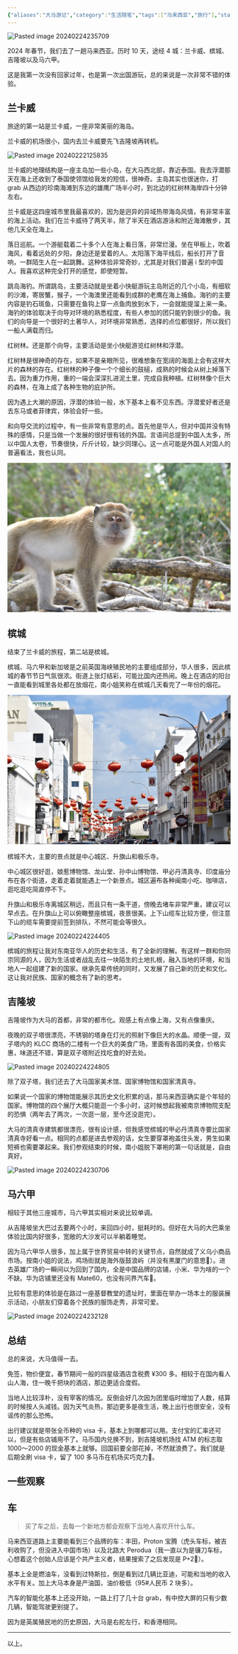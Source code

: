 ```yaml
---
{"aliases":"大马游记","category":"生活随笔","tags":["马来西亚","旅行"],"status":"published","link":"NA","date created":"2024-02-22 Thu 12:43:23","date modified":"2024-03-01 Fri 23:23:55","dg-publish":true,"permalink":"/Blog/Life/大马游记/","dgPassFrontmatter":true}
---
```


![Pasted image 20240224235709](https://github.com/Yunz93/PicRepo/raw/main/image/%E8%90%BD%E6%97%A5%E5%B7%A1%E8%88%AA.png)

2024 年春节，我们去了一趟马来西亚。历时 10 天，途经 4 城：兰卡威、槟城、吉隆坡以及马六甲。

这是我第一次没有回家过年，也是第一次出国游玩，总的来说是一次非常不错的体验。

## 兰卡威

旅途的第一站是兰卡威，一座非常美丽的海岛。

兰卡威的机场很小，国内去兰卡威要先飞吉隆坡再转机。

![Pasted image 20240222125835](https://github.com/Yunz93/PicRepo/raw/main/image/%E9%A3%9E%E5%BE%80%E5%85%B0%E5%8D%A1%E5%A8%81.png)

兰卡威的地理结构是一座主岛加一些小岛，在大马西北部，靠近泰国。我去浮潜那天在海上还收到了泰国使领馆给我发的短信，很神奇。主岛其实也很迷你，打 grab 从西边的珍南海滩到东边的雄鹰广场半小时，到北边的红树林海岸四十分钟左右。

兰卡威是这四座城市里我最喜欢的，因为是迥异的异域热带海岛风情，有非常丰富的海上活动。我们在兰卡威待了两天半，除了半天在酒店游泳和附近海滩散步，其他几天全在海上。

落日巡航。一个游艇载着二十多个人在海上看日落，非常烂漫。坐在甲板上，吹着海风，看着远处的夕阳，身边还是爱着的人。太阳落下海平线后，船长打开了音响，一群陌生人在一起跳舞。这种体验非常奇妙，尤其是对我们普遍 i 型的中国人。我喜欢这种完全打开的感觉，即使短暂。

跳岛海钓。所谓跳岛，主要活动就是坐着小快艇游玩主岛附近的几个小岛，有细软的沙滩，寄居蟹，猴子，一个海澳里还能看到成群的老鹰在海上捕鱼。海钓的主要内容是钓石斑鱼，只需要在鱼钩上穿一点鱼肉放到水下，一会就能提溜上来一条。海钓的体验取决于向导对环境的熟悉程度，有些人参加的团只能钓到很少的鱼。我们的向导是一个很好的土著华人，对环境非常熟悉，选择的点位都很好，所以我们一船人满载而归。

红树林。还是那个向导，主要活动是坐小快艇游览红树林和浮潜。

红树林是很神奇的存在，如果不是亲眼所见，很难想象在宽阔的海面上会有这样大片的森林的存在。红树林的种子像一个个细长的鼓槌，成熟的时候会从树上掉落下去。因为重力作用，重的一端会深深扎进泥土里，完成自我种植。红树林像个巨大的森林，在海上成了各种生物的庇护所。

因为遇上大潮的原因，浮潜的体验一般，水下基本上看不见东西。浮潜爱好者还是去东马或者菲律宾，体验会好一些。

和向导交流的过程中，有一些非常有意思的点。首先他是华人，但对中国并没有特殊的感情，只是当做一个发展的很好很有钱的外国。言语间总提到中国人太多，所以中国人太卷，节奏很快，斤斤计较，缺少同理心。这一点可能是外国人对国人的普遍看法，我也认同。

![1ED1ACA4-558A-4EFC-880A-7334D735784E_1_105_c](https://github.com/Yunz93/PicRepo/raw/main/image/%E5%85%B0%E5%8D%A1%E5%A8%81%E7%9A%84%E7%8C%B4%E5%AD%90.jpeg)

## 槟城

结束了兰卡威的旅程，第二站是槟城。

槟城、马六甲和新加坡是之前英国海峡殖民地的主要组成部分，华人很多，因此槟城的春节节日气氛很浓。街道上张灯结彩，可能比国内还热闹。晚上在酒店的阳台一直能看到城里各处都在放烟花，南小姐笑称在槟城几天看完了一年份的烟花。

![F4984493-A116-4DC0-9AFF-E95554357F55_1_105_c](https://github.com/Yunz93/PicRepo/raw/main/image/%E6%A7%9F%E5%9F%8E%E8%A1%97%E6%99%AF.jpeg)

槟城不大，主要的景点就是中心城区、升旗山和极乐寺。

中心城区很好逛，娘惹博物馆、龙山堂、孙中山博物馆、甲必丹清真寺、印度庙分布在各个街道，走着走着就能遇上一个新景点。城区遍布各种闽南小吃、咖啡店，逛吃逛吃简直停不下。

升旗山和极乐寺离城区稍远，而且只有一条干道，傍晚去堵车非常严重，建议可以早点去。在升旗山上可以俯瞰整座槟城，夜景很美。上下山缆车比较方便，但注意下山的缆车需要提前签到排队，不然可能会等很久。

![Pasted image 20240224224405](https://github.com/Yunz93/PicRepo/raw/main/image/%E5%8D%87%E6%97%97%E5%B1%B1%E5%A4%9C%E6%99%AF.png)

槟城的旅程让我对东南亚华人的历史和生活，有了全新的理解。有这样一群和你同宗同源的人，因为生活或者战乱去往一块陌生的土地扎根，融入当地的环境，和当地人一起组建了新的国家。继承先辈传统的同时，又发展了自己新的历史和文化。这让我对民族、国家的概念有了新的思考。

## 吉隆坡

吉隆坡作为大马的首都，非常的都市化。观感上有点像上海，又有点像重庆。

夜晚的双子塔很漂亮，不锈钢的塔身在灯光的照射下像巨大的水晶。顺便一提，双子塔内的 KLCC 商场的二楼有一个巨大的美食广场，里面有各国的美食，价格实惠，味道还不错，算是双子塔附近找吃食的好去处。

![Pasted image 20240224224805](https://github.com/Yunz93/PicRepo/raw/main/image/%E5%A4%9C%E6%99%9A%E7%9A%84%E5%8F%8C%E5%AD%90%E5%A1%94.png)

除了双子塔，我们还去了大马国家美术馆、国家博物馆和国家清真寺。

如果说一个国家的博物馆能展示其历史文化积累的话，那马来西亚确实是个年轻的国家。博物馆的四个展厅大概只能逛一个多小时，这时候想起我被南京博物院支配的恐惧（两年去了两次，一次逛一层，至今还没逛完）。

大马的清真寺建筑都很漂亮，很有设计感，但我感觉槟城的甲必丹清真寺要比国家清真寺好看一点。相同的点都是进去参观的话，女生要穿罩袍盖住头发，男生如果短裤也需要罩起来。我们参观结束的时候，南小姐脱下罩袍的第一句话就是，自由真好。

![Pasted image 20240224230706](https://github.com/Yunz93/PicRepo/raw/main/image/%E9%A9%AC%E6%9D%A5%E8%A5%BF%E4%BA%9A%E5%9B%BD%E5%AE%B6%E6%B8%85%E7%9C%9F%E5%AF%BA.png)

## 马六甲

相较于其他三座城市，马六甲其实相对来说比较单调。

从吉隆坡坐大巴过去要两个小时，来回四小时，挺耗时的。但好在大马的大巴乘坐体验比国内好很多，宽敞的大沙发可以半躺着睡觉。

因为马六甲华人很多，加上属于世界贸易中转的关键节点，自然就成了义乌小商品市场。按南小姐的说法，鸡场街就是海外版鼓浪屿（并没有黑厦门的意思🤣）。进去英雄广场的一瞬间以为回到了国内，全是中国品牌的店铺，小米、华为啥的一个不缺。华为店铺里还没有 Mate60，也没有问界汽车🤣。

比较有意思的体验是在路过一座基督教堂的遗址时，里面在举办一场本土的服装展示活动，小朋友们穿着各个民族的服饰走秀，非常可爱。  

![Pasted image 20240224232128](https://github.com/Yunz93/PicRepo/raw/main/image/%E9%A9%AC%E5%85%AD%E7%94%B2%E5%84%BF%E7%AB%A5%E6%97%B6%E8%A3%85%E7%A7%80.png)

## 总结

总的来说，大马值得一去。

免签，物价便宜，春节期间一般的四星级酒店含税费 ¥300 多。相较于在国内看人山人海，住一晚千把块的酒店，那边更适合度假。

当地人比较淳朴，没有宰客的情况。反倒会好几次因为团里临时增加了人数，结算的时候按人头减钱。因为天气炎热，那边更多是夜生活，晚上出行也很安全，没有谣传的那么恐怖。

出行建议就是带张全币种的 visa 卡，基本上到哪都可以用。支付宝的汇率还可以，但是有些店铺用不了。马币国内兑换不到，到吉隆坡机场找 ATM 的标志取 1000～2000 的现金基本上就够。回国前要全部花掉，不然就浪费了。我们就是后期全刷 visa 卡，留了 100 多马币在机场买巧克力🤣。

## 一些观察

## 车

>买了车之后，去每一个新地方都会观察下当地人喜欢开什么车。

马来西亚道路上主要能看到三个品牌的车：丰田，Proton 宝腾（虎头车标，被吉利收购了，但没进入中国市场）以及北路大 Perodua（我一直以为是镰刀车标，心想着这个创始人应该是个共产主义者，结果搜索了之后发现是 P+2🤣）。

基本上全是燃油车，没看到过特斯拉，倒是看到过几辆比亚迪，可能和当地的收入水平有关。加上大马本身是产油国，油价极低（95#人民币 2 块多）。

汽车的智能化基本上还没开始，一路上打了几十台 grab，有中控大屏的只有少数几辆，智能驾驶更别提了。

因为是英属殖民地的历史原因，大马是右舵左行，和香港相同。

---
以上。
